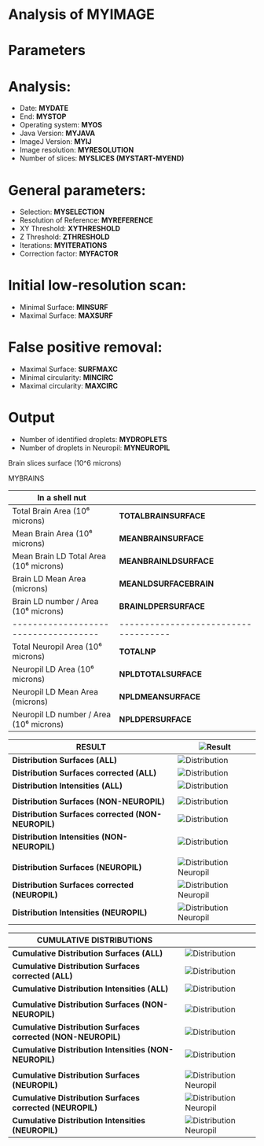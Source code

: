 Analysis of MYIMAGE
===

**Parameters**
==

Analysis:
=
- Date: **MYDATE**
- End: **MYSTOP**
- Operating system: **MYOS**
- Java Version: **MYJAVA**
- ImageJ Version: **MYIJ**
- Image resolution: **MYRESOLUTION**
- Number of slices: **MYSLICES (MYSTART-MYEND)**

General parameters:
=
- Selection: **MYSELECTION**
- Resolution of Reference: **MYREFERENCE**
- XY Threshold: **XYTHRESHOLD**
- Z Threshold: **ZTHRESHOLD**
- Iterations: **MYITERATIONS**
- Correction factor: **MYFACTOR**

Initial low-resolution scan:
=
- Minimal Surface: **MINSURF**
- Maximal Surface: **MAXSURF**

False positive removal:
=
- Maximal Surface: **SURFMAXC**
- Minimal circularity: **MINCIRC**
- Maximal circularity: **MAXCIRC**   


**Output**
==

- Number of identified droplets: **MYDROPLETS**
- Number of droplets in Neuropil: **MYNEUROPIL**

Brain slices surface (10^6 microns)

MYBRAINS

|**In a shell nut**||
|------------------------------------|------------------------------------|
| Total Brain Area (10⁶ microns) | **TOTALBRAINSURFACE** |
| Mean Brain Area (10⁶ microns)| **MEANBRAINSURFACE** |
| Mean Brain LD Total Area (10⁶ microns) | **MEANBRAINLDSURFACE** |
| Brain LD Mean Area (microns) | **MEANLDSURFACEBRAIN** |
| Brain LD number / Area (10⁶ microns) | **BRAINLDPERSURFACE** |
|------------------------------------|------------------------------------|
| Total Neuropil Area (10⁶ microns) | **TOTALNP** |
| Neuropil LD Area (10⁶ microns) | **NPLDTOTALSURFACE**  |
| Neuropil LD Mean Area (microns) | **NPLDMEANSURFACE**  |
| Neuropil LD number / Area (10⁶ microns) | **NPLDPERSURFACE**  |

|**RESULT**|![Result](MYGIF)|
|-------------------------------------|-----------------------------------|
|**Distribution Surfaces (ALL)**|![Distribution](DISTRAWJPG)|
|**Distribution Surfaces corrected (ALL)**|![Distribution](DISTJPG)|
|**Distribution Intensities (ALL)**|![Distribution](DISTIJPG)|
|   |   |
|**Distribution Surfaces (NON-NEUROPIL)**|![Distribution](DISTNNPRAWJPG)|
|**Distribution Surfaces corrected (NON-NEUROPIL)**|![Distribution](DISTNNPJPG)|
|**Distribution Intensities (NON-NEUROPIL)**|![Distribution](DISTNNPIJPG)|   |   |
|   |   |
|**Distribution Surfaces (NEUROPIL)**|![Distribution Neuropil](DISTNPRAWJPG)|  
|**Distribution Surfaces corrected (NEUROPIL)**|![Distribution Neuropil](DISTNPJPG)|
|**Distribution Intensities (NEUROPIL)**|![Distribution Neuropil](DISTNPIJPG)| |

|**CUMULATIVE DISTRIBUTIONS**||
|-------------------------------------|-----------------------------------|
|**Cumulative Distribution Surfaces (ALL)**|![Distribution](DISTRAWcumJPG)|
|**Cumulative Distribution Surfaces corrected (ALL)**|![Distribution](DISTcumJPG)|
|**Cumulative Distribution Intensities (ALL)**|![Distribution](DISTIcumJPG)|
|   |   |
|**Cumulative Distribution Surfaces (NON-NEUROPIL)**|![Distribution](DISTNNPRAWcumJPG)|
|**Cumulative Distribution Surfaces corrected (NON-NEUROPIL)**|![Distribution](DISTNNPcumJPG)|
|**Cumulative Distribution Intensities (NON-NEUROPIL)**|![Distribution](DISTNNPIcumJPG)|   |   |
|   |   |
|**Cumulative Distribution Surfaces (NEUROPIL)**|![Distribution Neuropil](DISTNPRAWcumJPG)|  
|**Cumulative Distribution Surfaces corrected (NEUROPIL)**|![Distribution Neuropil](DISTNPcumJPG)|
|**Cumulative Distribution Intensities (NEUROPIL)**|![Distribution Neuropil](DISTNPIcumJPG)| |
